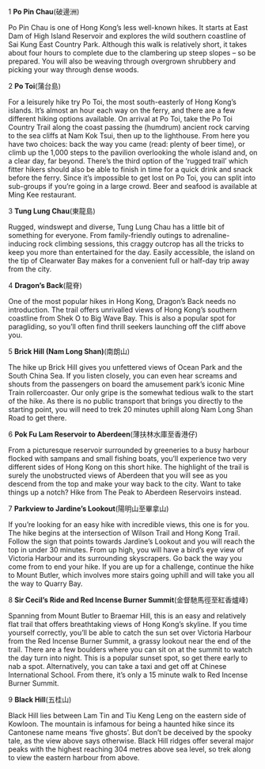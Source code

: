 1
**Po Pin Chau**(破邊洲)

Po Pin Chau is one of Hong Kong’s less well-known hikes. It starts at East Dam of High Island Reservoir and explores the wild southern coastline of Sai Kung East Country Park. Although this walk is relatively short, it takes about four hours to complete due to the clambering up steep slopes – so be prepared. You will also be weaving through overgrown shrubbery and picking your way through dense woods.

2
**Po Toi**(蒲台島)

For a leisurely hike try Po Toi, the most south-easterly of Hong Kong’s islands. It’s almost an hour each way on the ferry, and there are a few different hiking options available. On arrival at Po Toi, take the Po Toi Country Trail along the coast passing the (humdrum) ancient rock carving to the sea cliffs at Nam Kok Tsui, then up to the lighthouse. From here you have two choices: back the way you came (read: plenty of beer time), or climb up the 1,000 steps to the pavilion overlooking the whole island and, on a clear day, far beyond. There’s the third option of the ‘rugged trail’ which fitter hikers should also be able to finish in time for a quick drink and snack before the ferry. Since it’s impossible to get lost on Po Toi, you can split into sub-groups if you’re going in a large crowd. Beer and seafood is available at Ming Kee restaurant.

3
**Tung Lung Chau**(東龍島)

Rugged, windswept and diverse, Tung Lung Chau has a little bit of something for everyone. From family-friendly outings to adrenaline-inducing rock climbing sessions, this craggy outcrop has all the tricks to keep you more than entertained for the day. Easily accessible, the island on the tip of Clearwater Bay makes for a convenient full or half-day trip away from the city.

4
**Dragon’s Back**(龍脊)

One of the most popular hikes in Hong Kong, Dragon’s Back needs no introduction. The trail offers unrivalled views of Hong Kong’s southern coastline from Shek O to Big Wave Bay. This is also a popular spot for paragliding, so you’ll often find thrill seekers launching off the cliff above you.

5
**Brick Hill (Nam Long Shan)**(南朗山)

The hike up Brick Hill gives you unfettered views of Ocean Park and the South China Sea. If you listen closely, you can even hear screams and shouts from the passengers on board the amusement park’s iconic Mine Train rollercoaster. Our only gripe is the somewhat tedious walk to the start of the hike. As there is no public transport that brings you directly to the starting point, you will need to trek 20 minutes uphill along Nam Long Shan Road to get there.

6
**Pok Fu Lam Reservoir to Aberdeen**(薄扶林水庫至香港仔)

From a picturesque reservoir surrounded by greeneries to a busy harbour flocked with sampans and small fishing boats, you’ll experience two very different sides of Hong Kong on this short hike. The highlight of the trail is surely the unobstructed views of Aberdeen that you will see as you descend from the top and make your way back to the city. Want to take things up a notch? Hike from The Peak to Aberdeen Reservoirs instead.

7
**Parkview to Jardine’s Lookout**(陽明山至畢拿山)

If you’re looking for an easy hike with incredible views, this one is for you. The hike begins at the intersection of Wilson Trail and Hong Kong Trail. Follow the sign that points towards Jardine’s Lookout and you will reach the top in under 30 minutes. From up high, you will have a bird’s eye view of Victoria Harbour and its surrounding skyscrapers. Go back the way you come from to end your hike. If you are up for a challenge, continue the hike to Mount Butler, which involves more stairs going uphill and will take you all the way to Quarry Bay.

8
**Sir Cecil’s Ride and Red Incense Burner Summit**(金督馳馬徑至紅香爐峰)

Spanning from Mount Butler to Braemar Hill, this is an easy and relatively flat trail that offers breathtaking views of Hong Kong’s skyline. If you time yourself correctly, you’ll be able to catch the sun set over Victoria Harbour from the Red Incense Burner Summit, a grassy lookout near the end of the trail. There are a few boulders where you can sit on at the summit to watch the day turn into night. This is a popular sunset spot, so get there early to nab a spot. Alternatively, you can take a taxi and get off at Chinese International School. From there, it’s only a 15 minute walk to Red Incense Burner Summit.

9
**Black Hill**(五桂山)

Black Hill lies between Lam Tin and Tiu Keng Leng on the eastern side of Kowloon. The mountain is infamous for being a haunted hike since its Cantonese name means ‘five ghosts’. But don’t be deceived by the spooky tale, as the view above says otherwise. Black Hill ridges offer several major peaks with the highest reaching 304 metres above sea level, so trek along to view the eastern harbour from above.

